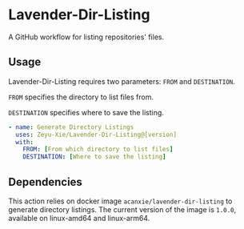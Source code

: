 # Lavender-Dir-Listing

A GitHub workflow for listing repositories' files.

## Usage

Lavender-Dir-Listing requires two parameters: `FROM` and `DESTINATION`.

`FROM` specifies the directory to list files from.

`DESTINATION` specifies where to save the listing.

```yaml
- name: Generate Directory Listings
  uses: Zeyu-Xie/Lavender-Dir-Listing@[version]
  with:
    FROM: [From which directory to list files]
    DESTINATION: [Where to save the listing]
```

## Dependencies

This action relies on docker image `acanxie/lavender-dir-listing` to generate directory listings. The current version of the image is `1.0.0`, available on linux-amd64 and linux-arm64.

